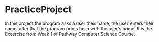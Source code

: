 # PracticeProject
In this project the program asks a user their name, the user enters their name, after that the program prints hello with the user's name. It is the Excercise from Week 1 of Pathway Computer Science Course.
